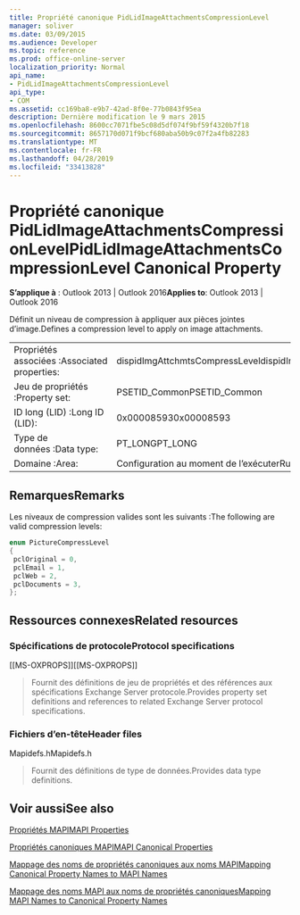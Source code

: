 ```yaml
---
title: Propriété canonique PidLidImageAttachmentsCompressionLevel
manager: soliver
ms.date: 03/09/2015
ms.audience: Developer
ms.topic: reference
ms.prod: office-online-server
localization_priority: Normal
api_name:
- PidLidImageAttachmentsCompressionLevel
api_type:
- COM
ms.assetid: cc169ba8-e9b7-42ad-8f0e-77b0843f95ea
description: Dernière modification le 9 mars 2015
ms.openlocfilehash: 8600cc7071fbe5c08d5df074f9bf59f4320b7f18
ms.sourcegitcommit: 8657170d071f9bcf680aba50b9c07f2a4fb82283
ms.translationtype: MT
ms.contentlocale: fr-FR
ms.lasthandoff: 04/28/2019
ms.locfileid: "33413828"
---
```

# <a name="pidlidimageattachmentscompressionlevel-canonical-property"></a><span data-ttu-id="3c330-103">Propriété canonique PidLidImageAttachmentsCompressionLevel</span><span class="sxs-lookup"><span data-stu-id="3c330-103">PidLidImageAttachmentsCompressionLevel Canonical Property</span></span>

  
  
<span data-ttu-id="3c330-104">**S’applique à** : Outlook 2013 | Outlook 2016</span><span class="sxs-lookup"><span data-stu-id="3c330-104">**Applies to**: Outlook 2013 | Outlook 2016</span></span> 
  
<span data-ttu-id="3c330-105">Définit un niveau de compression à appliquer aux pièces jointes d’image.</span><span class="sxs-lookup"><span data-stu-id="3c330-105">Defines a compression level to apply on image attachments.</span></span>
  
|||
|:-----|:-----|
|<span data-ttu-id="3c330-106">Propriétés associées :</span><span class="sxs-lookup"><span data-stu-id="3c330-106">Associated properties:</span></span>  <br/> |<span data-ttu-id="3c330-107">dispidImgAttchmtsCompressLevel</span><span class="sxs-lookup"><span data-stu-id="3c330-107">dispidImgAttchmtsCompressLevel</span></span>  <br/> |
|<span data-ttu-id="3c330-108">Jeu de propriétés :</span><span class="sxs-lookup"><span data-stu-id="3c330-108">Property set:</span></span>  <br/> |<span data-ttu-id="3c330-109">PSETID_Common</span><span class="sxs-lookup"><span data-stu-id="3c330-109">PSETID_Common</span></span>  <br/> |
|<span data-ttu-id="3c330-110">ID long (LID) :</span><span class="sxs-lookup"><span data-stu-id="3c330-110">Long ID (LID):</span></span>  <br/> |<span data-ttu-id="3c330-111">0x00008593</span><span class="sxs-lookup"><span data-stu-id="3c330-111">0x00008593</span></span>  <br/> |
|<span data-ttu-id="3c330-112">Type de données :</span><span class="sxs-lookup"><span data-stu-id="3c330-112">Data type:</span></span>  <br/> |<span data-ttu-id="3c330-113">PT_LONG</span><span class="sxs-lookup"><span data-stu-id="3c330-113">PT_LONG</span></span>  <br/> |
|<span data-ttu-id="3c330-114">Domaine :</span><span class="sxs-lookup"><span data-stu-id="3c330-114">Area:</span></span>  <br/> |<span data-ttu-id="3c330-115">Configuration au moment de l’exécuter</span><span class="sxs-lookup"><span data-stu-id="3c330-115">Run-time configuration</span></span>  <br/> |
   
## <a name="remarks"></a><span data-ttu-id="3c330-116">Remarques</span><span class="sxs-lookup"><span data-stu-id="3c330-116">Remarks</span></span>

<span data-ttu-id="3c330-117">Les niveaux de compression valides sont les suivants :</span><span class="sxs-lookup"><span data-stu-id="3c330-117">The following are valid compression levels:</span></span>
  
```cpp
enum PictureCompressLevel
{
 pclOriginal = 0,
 pclEmail = 1,
 pclWeb = 2,
 pclDocuments = 3,
};
```

## <a name="related-resources"></a><span data-ttu-id="3c330-118">Ressources connexes</span><span class="sxs-lookup"><span data-stu-id="3c330-118">Related resources</span></span>

### <a name="protocol-specifications"></a><span data-ttu-id="3c330-119">Spécifications de protocole</span><span class="sxs-lookup"><span data-stu-id="3c330-119">Protocol specifications</span></span>

<span data-ttu-id="3c330-120">[[MS-OXPROPS]]</span><span class="sxs-lookup"><span data-stu-id="3c330-120">[[MS-OXPROPS]]</span></span> 
  
> <span data-ttu-id="3c330-121">Fournit des définitions de jeu de propriétés et des références aux spécifications Exchange Server protocole.</span><span class="sxs-lookup"><span data-stu-id="3c330-121">Provides property set definitions and references to related Exchange Server protocol specifications.</span></span>
    
### <a name="header-files"></a><span data-ttu-id="3c330-122">Fichiers d’en-tête</span><span class="sxs-lookup"><span data-stu-id="3c330-122">Header files</span></span>

<span data-ttu-id="3c330-123">Mapidefs.h</span><span class="sxs-lookup"><span data-stu-id="3c330-123">Mapidefs.h</span></span>
  
> <span data-ttu-id="3c330-124">Fournit des définitions de type de données.</span><span class="sxs-lookup"><span data-stu-id="3c330-124">Provides data type definitions.</span></span>
    
## <a name="see-also"></a><span data-ttu-id="3c330-125">Voir aussi</span><span class="sxs-lookup"><span data-stu-id="3c330-125">See also</span></span>



[<span data-ttu-id="3c330-126">Propriétés MAPI</span><span class="sxs-lookup"><span data-stu-id="3c330-126">MAPI Properties</span></span>](mapi-properties.md)
  
[<span data-ttu-id="3c330-127">Propriétés canoniques MAPI</span><span class="sxs-lookup"><span data-stu-id="3c330-127">MAPI Canonical Properties</span></span>](mapi-canonical-properties.md)
  
[<span data-ttu-id="3c330-128">Mappage des noms de propriétés canoniques aux noms MAPI</span><span class="sxs-lookup"><span data-stu-id="3c330-128">Mapping Canonical Property Names to MAPI Names</span></span>](mapping-canonical-property-names-to-mapi-names.md)
  
[<span data-ttu-id="3c330-129">Mappage des noms MAPI aux noms de propriétés canoniques</span><span class="sxs-lookup"><span data-stu-id="3c330-129">Mapping MAPI Names to Canonical Property Names</span></span>](mapping-mapi-names-to-canonical-property-names.md)

